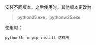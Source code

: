 安装不同版本，之后使用时，其他版本更改为

> python35.exe，pythonw35.exe

使用时：

```shell
python35 -m pip install 这样用
```

